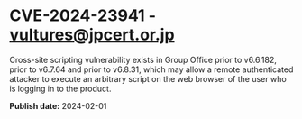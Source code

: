# CVE-2024-23941 - vultures@jpcert.or.jp

Cross-site scripting vulnerability exists in Group Office prior to v6.6.182, prior to v6.7.64 and prior to v6.8.31, which may allow a remote authenticated attacker to execute an arbitrary script on the web browser of the user who is logging in to the product.

**Publish date:** 2024-02-01
